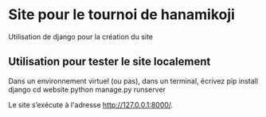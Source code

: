 # Site pour le tournoi de hanamikoji

Utilisation de django pour la création du site

## Utilisation pour tester le site localement

Dans un environnement virtuel (ou pas), dans un terminal, écrivez
    pip install django
    cd website
    python manage.py runserver

Le site s’exécute à l'adresse <http://127.0.0.1:8000/>.
